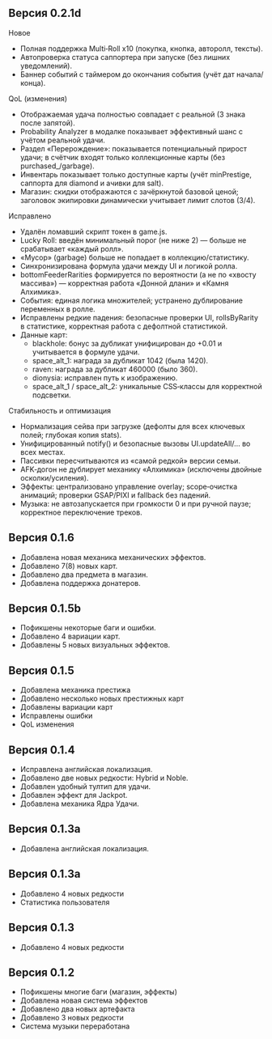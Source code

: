 ## Версия 0.2.1d

Новое
- Полная поддержка Multi‑Roll x10 (покупка, кнопка, авторолл, тексты).
- Автопроверка статуса саппортера при запуске (без лишних уведомлений).
- Баннер событий с таймером до окончания события (учёт дат начала/конца).

QoL (изменения)
- Отображаемая удача полностью совпадает с реальной (3 знака после запятой).
- Probability Analyzer в модалке показывает эффективный шанс с учётом реальной удачи.
- Раздел «Перерождение»: показывается потенциальный прирост удачи; в счётчик входят только коллекционные карты (без purchased_/garbage).
- Инвентарь показывает только доступные карты (учёт minPrestige, саппорта для diamond и ачивки для salt).
- Магазин: скидки отображаются с зачёркнутой базовой ценой; заголовок экипировки динамически учитывает лимит слотов (3/4).

Исправлено
- Удалён ломавший скрипт токен в game.js.
- Lucky Roll: введён минимальный порог (не ниже 2) — больше не срабатывает «каждый ролл».
- «Мусор» (garbage) больше не попадает в коллекцию/статистику.
- Синхронизирована формула удачи между UI и логикой ролла.
- bottomFeederRarities формируется по вероятности (а не по «хвосту массива») — корректная работа «Донной длани» и «Камня Алхимика».
- События: единая логика множителей; устранено дублирование переменных в ролле.
- Исправлены редкие падения: безопасные проверки UI, rollsByRarity в статистике, корректная работа с дефолтной статистикой.
- Данные карт:
  - blackhole: бонус за дубликат унифицирован до +0.01 и учитывается в формуле удачи.
  - space_alt_1: награда за дубликат 1042 (была 1420).
  - raven: награда за дубликат 460000 (было 360).
  - dionysia: исправлен путь к изображению.
  - space_alt_1 / space_alt_2: уникальные CSS‑классы для корректной подсветки.

Стабильность и оптимизация
- Нормализация сейва при загрузке (дефолты для всех ключевых полей; глубокая копия stats).
- Унифицированный notify() и безопасные вызовы UI.updateAll/… во всех местах.
- Пассивки пересчитываются из «самой редкой» версии семьи.
- AFK‑догон не дублирует механику «Алхимика» (исключены двойные осколки/усиления).
- Эффекты: централизовано управление overlay; scope‑очистка анимаций; проверки GSAP/PIXI и fallback без падений.
- Музыка: не автозапускается при громкости 0 и при ручной паузе; корректное переключение треков.

## Версия 0.1.6
* Добавлена новая механика механических эффектов.
* Добавлено 7(8) новых карт.
* Добавлено два предмета в магазин.
* Добавлена поддержка донатеров.

## Версия 0.1.5b
* Пофикшены некоторые баги и ошибки.
* Добавлено 4 вариации карт.
* Добавлены 5 новых визуальных эффектов.

## Версия 0.1.5
* Добавлена механика престижа
* Добавлено несколько новых престижных карт
* Добавлены вариации карт
* Исправлены ошибки
* QoL изменения
## Версия 0.1.4
* Исправлена английская локализация.
* Добавлено две новых редкости: Hybrid и Noble.
* Добавлен удобный тултип для удачи.
* Добавлен эффект для Jackpot.
* Добавлена механика Ядра Удачи.

## Версия 0.1.3a
* Добавлена английская локализация.

## Версия 0.1.3a
* Добавлено 4 новых редкости
* Статистика пользователя

## Версия 0.1.3
* Добавлено 4 новых редкости

## Версия 0.1.2
* Пофикшены многие баги (магазин, эффекты)
* Добавлена новая система эффектов
* Добавлено два новых артефакта
* Добавлено 3 новых редкости
* Система музыки переработана